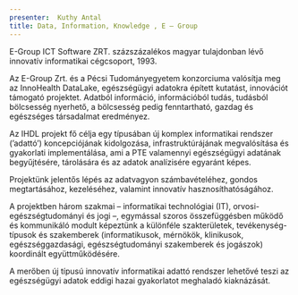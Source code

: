 ```yaml
---
presenter:  Kuthy Antal
title: Data, Information, Knowledge , E – Group 
---
```


E-Group ICT Software ZRT. százszázalékos magyar tulajdonban lévő innovatív informatikai cégcsoport, 1993.

Az E-Group Zrt. és a Pécsi Tudományegyetem konzorciuma valósítja meg az InnoHealth DataLake, egészségügyi adatokra épített kutatást, innovációt támogató projektet. Adatból információ, információból tudás, tudásból bölcsesség nyerhető, a bölcsesség pedig fenntartható, gazdag és egészséges társadalmat eredményez.

Az IHDL projekt fő célja egy típusában új komplex informatikai rendszer (’adattó’) koncepciójának kidolgozása, infrastruktúrájának megvalósítása és gyakorlati implementálása, ami a PTE valamennyi egészségügyi adatának begyűjtésére, tárolására és az adatok analízisére egyaránt képes.

Projektünk jelentős lépés az adatvagyon számbavételéhez, gondos megtartásához, kezeléséhez, valamint innovatív hasznosíthatóságához.

A projektben három szakmai – informatikai technológiai (IT), orvosi-egészségtudományi és jogi –, egymással szoros összefüggésben működő és kommunikáló modult képeztünk a különféle szakterületek, tevékenység-típusok és szakemberek (informatikusok, mérnökök, klinikusok, egészséggazdasági, egészségtudományi szakemberek és jogászok) koordinált együttműködésére.

A merőben új típusú innovatív informatikai adattó rendszer lehetővé teszi az egészségügyi adatok eddigi hazai gyakorlatot meghaladó kiaknázását.
